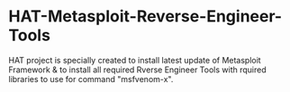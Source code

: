# HAT-Metasploit-Reverse-Engineer-Tools
HAT project is specially created to install latest update of Metasploit Framework &amp; to install all required Rverse Engineer Tools with rquired libraries to use for command "msfvenom-x".
